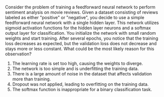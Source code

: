 Consider the problem of training a feedforward neural network to perform sentiment analysis on movie reviews. Given a dataset consisting of reviews labeled as either "positive" or "negative", you decide to use a simple feedforward neural network with a single hidden layer. This network utilizes sigmoid activation functions for the hidden layer neurons and a softmax output layer for classification. You initialize the network with small random weights and start training. After several epochs, you notice that the training loss decreases as expected, but the validation loss does not decrease and stays more or less constant. What could be the most likely reason for this observation?

1. The learning rate is set too high, causing the weights to diverge.
2. The network is too simple and is underfitting the training data.
3. There is a large amount of noise in the dataset that affects validation more than training.
4. Dropout was not applied, leading to overfitting on the training data.
5. The softmax function is inappropriate for a binary classification task.